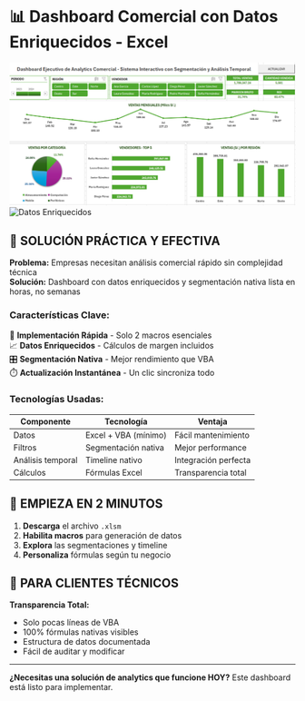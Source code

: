 # 📊 Dashboard Comercial con Datos Enriquecidos - Excel

![Dashboard](dashboard/Dashboard_Screenshot.png)
![Datos Enriquecidos](dashboard/Generated-dataset.png)

## 🎯 SOLUCIÓN PRÁCTICA Y EFECTIVA

**Problema:** Empresas necesitan análisis comercial rápido sin complejidad técnica  
**Solución:** Dashboard con datos enriquecidos y segmentación nativa lista en horas, no semanas

### **Características Clave:**
🚀 **Implementación Rápida** - Solo 2 macros esenciales  
📈 **Datos Enriquecidos** - Cálculos de margen incluidos  
🎛️ **Segmentación Nativa** - Mejor rendimiento que VBA  
⏱️ **Actualización Instantánea** - Un clic sincroniza todo  

### **Tecnologías Usadas:**
| Componente | Tecnología | Ventaja |
|------------|------------|---------|
| Datos | Excel + VBA (mínimo) | Fácil mantenimiento |
| Filtros | Segmentación nativa | Mejor performance |
| Análisis temporal | Timeline nativo | Integración perfecta |
| Cálculos | Fórmulas Excel | Transparencia total |

## 🚀 EMPIEZA EN 2 MINUTOS

1. **Descarga** el archivo `.xlsm`
2. **Habilita macros** para generación de datos
3. **Explora** las segmentaciones y timeline
4. **Personaliza** fórmulas según tu negocio

## 🔧 PARA CLIENTES TÉCNICOS

**Transparencia Total:** 
- Solo pocas líneas de VBA
- 100% fórmulas nativas visibles
- Estructura de datos documentada
- Fácil de auditar y modificar

---

**¿Necesitas una solución de analytics que funcione HOY?** Este dashboard está listo para implementar.
